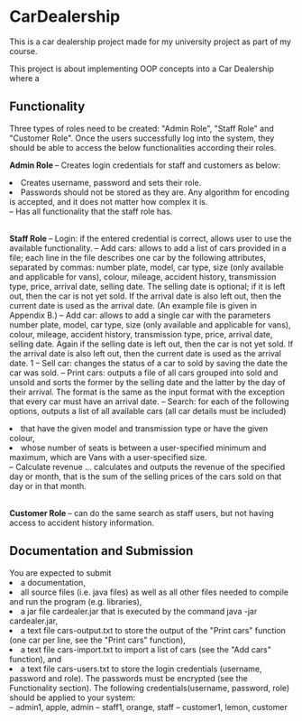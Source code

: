 # CarDealership
This is a car dealership project made for my university project as part of my course.

This project is about implementing OOP concepts into a Car Dealership where a


<h2> Functionality </h2> 

Three types of roles need to be created: "Admin Role", "Staff Role" and "Customer
Role". Once the users successfully log into the system, they should be able to access the below
functionalities according their roles.

<b> Admin Role </b>
– Creates login credentials for staff and customers as below:
<li> Creates username, password and sets their role. </li>
<li> Passwords should not be stored as they are. Any algorithm for encoding is accepted,
and it does not matter how complex it is. </li>
– Has all functionality that the staff role has. </br> </br>

<b> Staff Role </b>
– Login: if the entered credential is correct, allows user to use the available functionality.
– Add cars: allows to add a list of cars provided in a file; each line in the file describes one
car by the following attributes, separated by commas: number plate, model, car type, size
(only available and applicable for vans), colour, mileage, accident history, transmission type,
price, arrival date, selling date. The selling date is optional; if it is left out, then the car is not
yet sold. If the arrival date is also left out, then the current date is used as the arrival date.
(An example file is given in Appendix B.)
– Add car: allows to add a single car with the parameters number plate, model, car type, size
(only available and applicable for vans), colour, mileage, accident history, transmission type,
price, arrival date, selling date. Again if the selling date is left out, then the car is not yet sold.
If the arrival date is also left out, then the current date is used as the arrival date.
1
– Sell car: changes the status of a car to sold by saving the date the car was sold.
– Print cars: outputs a file of all cars grouped into sold and unsold and sorts the former by
the selling date and the latter by the day of their arrival. The format is the same as the input
format with the exception that every car must have an arrival date.
– Search: for each of the following options, outputs a list of all available cars (all car details
must be included)
<li> that have the given model and transmission type or have the given colour, </li>
<li> whose number of seats is between a user-specified minimum and maximum, which are Vans with a user-specified size. </li>
– Calculate revenue ... calculates and outputs the revenue of the specified day or month, that
is the sum of the selling prices of the cars sold on that day or in that month. </br> </br>

<b> Customer Role </b>
– can do the same search as staff users, but not having access to accident history information.


<h2> Documentation and Submission </h2> 
You are expected to submit
<li> a documentation, </li>
<li> all source files (i.e. java files) as well as all other files needed to compile and run the program (e.g.
libraries), </li>
<li> a jar file cardealer.jar that is executed by the command java -jar cardealer.jar, </li>
<li> a text file cars-output.txt to store the output of the "Print cars" function (one car per line, see
the "Print cars" function), </li>
<li> a text file cars-import.txt to import a list of cars (see the "Add cars" function), and </li>
<li> a text file cars-users.txt to store the login credentials (username, password and role). The passwords must be encrypted (see the Functionality section). The following credentials(username,
password, role) should be applied to your system: </li>
– admin1, apple, admin
– staff1, orange, staff
– customer1, lemon, customer
